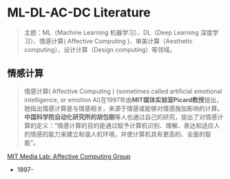# ML-DL-AC-DC Literature 

> 主题：ML（Machine Learning 机器学习）、DL（Deep Learning 深度学习）、情感计算( Affective Computing  )、审美计算（Aesthetic computing）、设计计算（Design computing）等领域。


## 情感计算

> 情感计算( Affective Computing )  (sometimes called artificial emotional intelligence, or emotion AI)在1997年由**MIT媒体实验室Picard教授**提出，她指出情感计算是与情感相关，来源于情感或能够对情感施加影响的计算。**中国科学院自动化研究所的胡包刚**等人也通过自己的研究，提出了对情感计算的定义：“情感计算的目的是通过赋予计算机识别、理解、表达和适应人的情感的能力来建立和谐人机环境，并使计算机具有更高的、全面的智能”。

[MIT Media Lab: Affective Computing Group](http://affect.media.mit.edu/)

- 1997-
